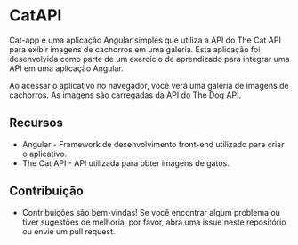 # CatAPI

Cat-app é uma aplicação Angular simples que utiliza a API do The Cat API para exibir imagens de cachorros em uma galeria. Esta aplicação foi desenvolvida como parte de um exercício de aprendizado para integrar uma API em uma aplicação Angular.

Ao acessar o aplicativo no navegador, você verá uma galeria de imagens de cachorros. As imagens são carregadas da API do The Dog API.

## Recursos
- Angular - Framework de desenvolvimento front-end utilizado para criar o aplicativo.
- The Cat API - API utilizada para obter imagens de gatos.

## Contribuição
- Contribuições são bem-vindas! Se você encontrar algum problema ou tiver sugestões de melhoria, por favor, abra uma issue neste repositório ou envie um pull request.
